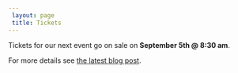 ```yaml
---
 layout: page
 title: Tickets
---
```

Tickets for our next event go on sale on **September 5th @ 8:30 am**.

For more details see [the latest blog post][1].

[1]: /most-recent/
